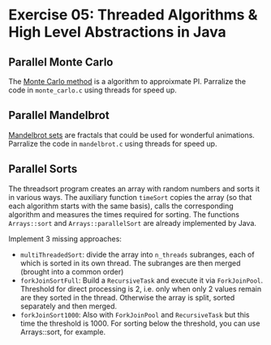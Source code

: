 # Exercise 05: Threaded Algorithms & High Level Abstractions in Java
## Parallel Monte Carlo
The [Monte Carlo method](https://en.wikipedia.org/wiki/Monte_Carlo_method) is a algorithm to approixmate PI. Parralize the code in `monte_carlo.c` using threads for speed up.

## Parallel Mandelbrot
[Mandelbrot sets](https://en.wikipedia.org/wiki/Mandelbrot_set) are fractals that could be used for wonderful animations. Parralize the code in `mandelbrot.c` using threads for speed up.

## Parallel Sorts
The threadsort program creates an array with random numbers and sorts it in various ways. The auxiliary function `timeSort` copies the array (so that each algorithm starts with the same basis), calls the corresponding algorithm and measures the times required for sorting. The functions `Arrays::sort` and `Arrays::parallelSort` are already implemented by Java.

Implement 3 missing approaches:
- `multiThreadedSort`: divide the array into `n_threads` subranges, each of which is sorted in its own thread. The subranges are then merged (brought into a common order)
- `forkJoinSortFull`: Build a `RecursiveTask` and execute it via `ForkJoinPool`. Threshold for direct processing is 2, i.e. only when only 2 values remain are they sorted in the thread. Otherwise the array is split, sorted separately and then merged.
- `forkJoinSort1000`: Also with `ForkJoinPool` and `RecursiveTask` but this time the threshold is 1000. For sorting below the threshold, you can use Arrays::sort, for example.
